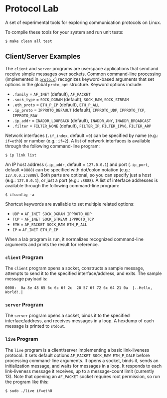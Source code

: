 # Protocol Lab

A set of experimental tools for exploring communication protocols on Linux.

To compile these tools for your system and run unit tests:

```
$ make clean all test
```

## Client/Server Examples

The `client` and `server` programs are userspace applications that send and receive simple messages over sockets.
Common command-line processing (implemented in [`proto.c`](proto.c)) recognizes keyword-based arguments
that set options in the global `proto_opt` structure.
Keyword options include:

  * `.family` = `AF_INET` (default), `AF_PACKET`
  * `.sock_type` = `SOCK_DGRAM` (default), `SOCK_RAW`, `SOCK_STREAM`
  * `.eth_proto` = `ETH_P_IP` (default), `ETH_P_ALL`
  * `.ip_proto` = `IPPROTO_DEFAULT` (default), `IPPROTO_UDP`, `IPPROTO_TCP`, `IPPROTO_RAW`
  * `.ip_addr` = `INADDR_LOOPBACK` (default), `INADDR_ANY`, `INADDR_BROADCAST`
  * `.filter` = `FILTER_NONE` (default), `FILTER_IP`, `FILTER_IPV6`, `FILTER_ARP`

Network interfaces (`.if_index`, default =`0`) can be specified by name (e.g.: `if=eth0`) or number (e.g.: `if=2`).
A list of network interfaces is available through the following command-line program:

```
$ ip link list
```

An IP host address (`.ip_addr`, default = `127.0.0.1`) and port (`.ip_port`, default =`8888`)
can be specified with dot/colon notation (e.g.: `127.0.0.1:8888`).
Both parts are optional, so you can specify just a host (e.g.: `127.0.0.1`), or just a port (e.g.: `:8888`).
A list of interface addresses is available through the following command-line program:

```
$ ifconfig -a
```

Shortcut keywords are available to set multiple related options:

  * `UDP` = `AF_INET SOCK_DGRAM IPPROTO_UDP`
  * `TCP` = `AF_INET SOCK_STREAM IPPROTO_TCP`
  * `ETH` = `AF_PACKET SOCK_RAW ETH_P_ALL`
  * `IP` = `AF_INET ETH_P_IP`

When a lab program is run, it normalizes recognized command-line arguments and prints the result for reference.

### `client` Program

The `client` program opens a socket, constructs a sample message, attempts to send it to the specified interface/address, and exits.
The sample message payload is:

```
0000:  0a 8e 48 65 6c 6c 6f 2c  20 57 6f 72 6c 64 21 0a  |..Hello, World!.|
```

### `server` Program

The `server` program opens a socket, binds it to the specified interface/address, and receives messages in a loop.
A hexdump of each message is printed to `stdout`.

### `live` Program

The `live` program is a client/server implementing a basic link-liveness protocol.
It sets default options `AF_PACKET SOCK_RAW ETH_P_DALE` before processing command-line arguments.
It opens a socket, binds it, sends an initialization message, and waits for messages in a loop.
It responds to each link-liveness message it receives, up to a message-count limit (currently 13).
Note that opening an `AF_PACKET` socket requires root permission, so run the program like this:

```
$ sudo ./live if=eth0
```
